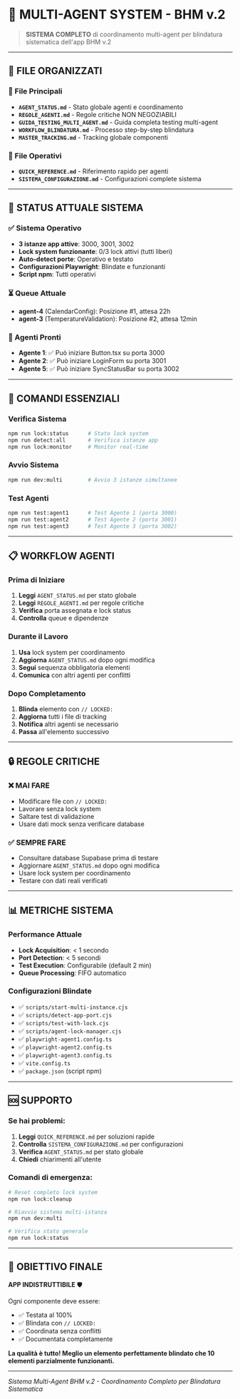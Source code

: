 # 🤖 MULTI-AGENT SYSTEM - BHM v.2

> **SISTEMA COMPLETO** di coordinamento multi-agent per blindatura sistematica dell'app BHM v.2

---

## 📁 FILE ORGANIZZATI

### 🎯 File Principali
- **`AGENT_STATUS.md`** - Stato globale agenti e coordinamento
- **`REGOLE_AGENTI.md`** - Regole critiche NON NEGOZIABILI
- **`GUIDA_TESTING_MULTI_AGENT.md`** - Guida completa testing multi-agent
- **`WORKFLOW_BLINDATURA.md`** - Processo step-by-step blindatura
- **`MASTER_TRACKING.md`** - Tracking globale componenti

### 🚀 File Operativi
- **`QUICK_REFERENCE.md`** - Riferimento rapido per agenti
- **`SISTEMA_CONFIGURAZIONE.md`** - Configurazioni complete sistema

---

## 🎯 STATUS ATTUALE SISTEMA

### ✅ Sistema Operativo
- **3 istanze app attive**: 3000, 3001, 3002
- **Lock system funzionante**: 0/3 lock attivi (tutti liberi)
- **Auto-detect porte**: Operativo e testato
- **Configurazioni Playwright**: Blindate e funzionanti
- **Script npm**: Tutti operativi

### ⏳ Queue Attuale
- **agent-4** (CalendarConfig): Posizione #1, attesa 22h
- **agent-3** (TemperatureValidation): Posizione #2, attesa 12min

### 🎯 Agenti Pronti
- **Agente 1**: ✅ Può iniziare Button.tsx su porta 3000
- **Agente 2**: ✅ Può iniziare LoginForm su porta 3001  
- **Agente 5**: ✅ Può iniziare SyncStatusBar su porta 3002

---

## 🚀 COMANDI ESSENZIALI

### Verifica Sistema
```bash
npm run lock:status      # Stato lock system
npm run detect:all       # Verifica istanze app
npm run lock:monitor     # Monitor real-time
```

### Avvio Sistema
```bash
npm run dev:multi        # Avvio 3 istanze simultanee
```

### Test Agenti
```bash
npm run test:agent1      # Test Agente 1 (porta 3000)
npm run test:agent2      # Test Agente 2 (porta 3001)
npm run test:agent3      # Test Agente 3 (porta 3002)
```

---

## 📋 WORKFLOW AGENTI

### Prima di Iniziare
1. **Leggi** `AGENT_STATUS.md` per stato globale
2. **Leggi** `REGOLE_AGENTI.md` per regole critiche
3. **Verifica** porta assegnata e lock status
4. **Controlla** queue e dipendenze

### Durante il Lavoro
1. **Usa** lock system per coordinamento
2. **Aggiorna** `AGENT_STATUS.md` dopo ogni modifica
3. **Segui** sequenza obbligatoria elementi
4. **Comunica** con altri agenti per conflitti

### Dopo Completamento
1. **Blinda** elemento con `// LOCKED:`
2. **Aggiorna** tutti i file di tracking
3. **Notifica** altri agenti se necessario
4. **Passa** all'elemento successivo

---

## 🔒 REGOLE CRITICHE

### ❌ MAI FARE
- Modificare file con `// LOCKED:`
- Lavorare senza lock system
- Saltare test di validazione
- Usare dati mock senza verificare database

### ✅ SEMPRE FARE
- Consultare database Supabase prima di testare
- Aggiornare `AGENT_STATUS.md` dopo ogni modifica
- Usare lock system per coordinamento
- Testare con dati reali verificati

---

## 📊 METRICHE SISTEMA

### Performance Attuale
- **Lock Acquisition**: < 1 secondo
- **Port Detection**: < 5 secondi
- **Test Execution**: Configurabile (default 2 min)
- **Queue Processing**: FIFO automatico

### Configurazioni Blindate
- ✅ `scripts/start-multi-instance.cjs`
- ✅ `scripts/detect-app-port.cjs`
- ✅ `scripts/test-with-lock.cjs`
- ✅ `scripts/agent-lock-manager.cjs`
- ✅ `playwright-agent1.config.ts`
- ✅ `playwright-agent2.config.ts`
- ✅ `playwright-agent3.config.ts`
- ✅ `vite.config.ts`
- ✅ `package.json` (script npm)

---

## 🆘 SUPPORTO

### Se hai problemi:
1. **Leggi** `QUICK_REFERENCE.md` per soluzioni rapide
2. **Controlla** `SISTEMA_CONFIGURAZIONE.md` per configurazioni
3. **Verifica** `AGENT_STATUS.md` per stato globale
4. **Chiedi** chiarimenti all'utente

### Comandi di emergenza:
```bash
# Reset completo lock system
npm run lock:cleanup

# Riavvio sistema multi-istanza
npm run dev:multi

# Verifica stato generale
npm run lock:status
```

---

## 🎯 OBIETTIVO FINALE

**APP INDISTRUTTIBILE** 🛡️

Ogni componente deve essere:
- ✅ Testata al 100%
- ✅ Blindata con `// LOCKED:`
- ✅ Coordinata senza conflitti
- ✅ Documentata completamente

**La qualità è tutto! Meglio un elemento perfettamente blindato che 10 elementi parzialmente funzionanti.**

---

*Sistema Multi-Agent BHM v.2 - Coordinamento Completo per Blindatura Sistematica*
